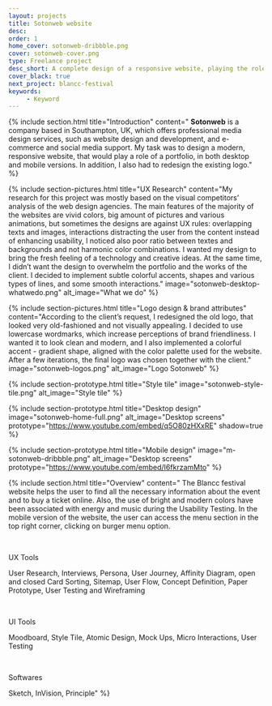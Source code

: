 ```yaml
---
layout: projects
title: Sotonweb website
desc: 
order: 1
home_cover: sotonweb-dribbble.png
cover: sotonweb-cover.png
type: Freelance project
desc_short: A complete design of a responsive website, playing the role of online porfolio & logo redesign
cover_black: true
next_project: blancc-festival
keywords: 
     - Keyword
---
```

{%
     include section.html 
     title="Introduction"
     content="
**Sotonweb** is a company based in Southampton, UK, which offers professional media design services, such as website design and development, and e-commerce and social media support. My task was to design a modern, responsive website, that would play a role of a portfolio, in both desktop and mobile versions. In addition, I also had to redesign the existing logo."
%}

{%
     include section-pictures.html
     title="UX Research"
     content="My research for this project was mostly based on the visual competitors’ analysis of the web design agencies. The main features of the majority of the websites are vivid colors, big amount of pictures and various animations, but sometimes the designs are against UX rules: overlapping texts and images, interactions distracting the user from the content instead of enhancing usability, I noticed also poor ratio between textes and backgrounds and not harmonic color combinations. I wanted my design to bring the fresh feeling of a technology and creative ideas. At the same time, I didn’t want the design to overwhelm the portfolio and the works of the client. I decided to implement subtle colorful accents, shapes and various types of lines, and some smooth interactions."
     image="sotonweb-desktop-whatwedo.png"
     alt_image="What we do"
%}

{%
     include section-pictures.html
     title="Logo design & brand attributes"
     content="According to the client’s request, I redesigned the old logo, that looked very old-fashioned and not visually appealing. I decided to use lowercase wordmarks, which increase perceptions of brand friendliness. I wanted it to look clean and modern, and I also implemented a colorful accent - gradient shape, aligned with the color palette used for the website. After a few iterations, the final logo was chosen together with the client."
     image="sotonweb-logos.png"
     alt_image="Logo Sotonweb"
%}

{%
     include section-prototype.html
     title="Style tile"
     image="sotonweb-style-tile.png"
     alt_image="Style tile"
%}

{%
     include section-prototype.html
     title="Desktop design"
     image="sotonweb-home-full.png"
     alt_image="Desktop screens"
     prototype="https://www.youtube.com/embed/q5O80zHXxRE"
     shadow=true
%}

{%
     include section-prototype.html
     title="Mobile design"
     image="m-sotonweb-dribbble.png"
     alt_image="Desktop screens"
     prototype="https://www.youtube.com/embed/I6fkrzamMto"
%}

{%
     include section.html
     title="Overview"
     content="
The Blancc festival website helps the user to find all the necessary information about the event and to buy a ticket online. Also, the use of bright and modern colors have been associated with energy and music during the Usability Testing. In the mobile version of the website, the user can access the menu section in the top right corner, clicking on burger menu option.

&nbsp;


UX Tools


User Research, Interviews, Persona, User Journey, Affinity Diagram, open and closed Card Sorting, Sitemap, User Flow, Concept Definition, Paper Prototype, User Testing and Wireframing

&nbsp; 


UI Tools


Moodboard, Style Tile, Atomic Design, Mock Ups, Micro Interactions, User Testing

&nbsp;


Softwares


Sketch, InVision, Principle"
%}